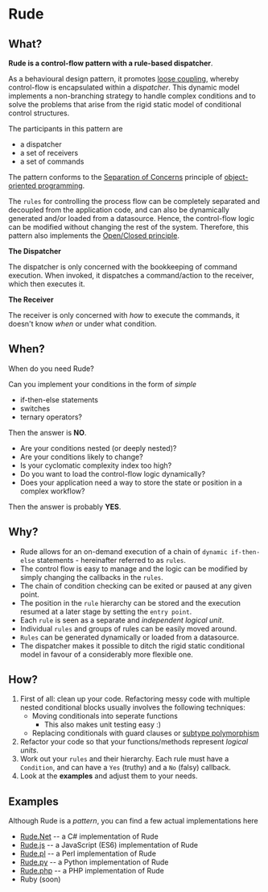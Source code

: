 # Rude

## What?

**Rude is a control-flow pattern with a rule-based dispatcher**. 

As a behavioural design pattern, it promotes [loose coupling](https://en.wikipedia.org/wiki/Loose_coupling), whereby control-flow is encapsulated within a *dispatcher*.
This dynamic model implements a non-branching strategy to handle complex conditions and to solve the problems that arise from the rigid static model of conditional control structures.

The participants in this pattern are
  - a dispatcher
  - a set of receivers
  - a set of commands
  
The pattern conforms to the [Separation of Concerns](https://en.wikipedia.org/wiki/Separation_of_concerns) principle of [object-oriented programming](https://en.wikipedia.org/wiki/Object-oriented_programming). 

The `rules` for controlling the process flow can be completely separated and decoupled from the application code, and can also be dynamically generated and/or loaded from a datasource. Hence, the control-flow logic can be modified without changing the rest of the system. Therefore, this pattern also implements the [Open/Closed principle](https://en.wikipedia.org/wiki/Open/closed_principle).

**The Dispatcher**

The dispatcher is only concerned with the bookkeeping of command execution. When invoked, it dispatches a command/action to the receiver, which then executes it.

**The Receiver**

The receiver is only concerned with *how* to execute the commands, it doesn't know *when* or under what condition.




## When?

When do you need Rude?

Can you implement your conditions in the form of *simple*
 - if-then-else statements
 - switches
 - ternary operators? 

Then the answer is **NO**. 

 - Are your conditions nested (or deeply nested)?
 - Are your conditions likely to change?
 - Is your cyclomatic complexity index too high?
 - Do you want to load the control-flow logic dynamically?
 - Does your application need a way to store the state or position in a complex workflow?

Then the answer is probably **YES**.


## Why?

  - Rude allows for an on-demand execution of a chain of `dynamic if-then-else` statements - hereinafter referred to as `rules`.
  - The control flow is easy to manage and the logic can be modified by simply changing the callbacks in the `rules`.
  - The chain of condition checking can be exited or paused at any given point.
  - The position in the `rule` hierarchy can be stored and the execution resumed at a later stage by setting the `entry point`. 
  - Each `rule` is seen as a separate and *independent logical unit*.
  - Individual `rules` and groups of rules can be easily moved around.
  - `Rules` can be generated dynamically or loaded from a datasource. 
  - The dispatcher makes it possible to ditch the rigid static conditional model in favour of a considerably more flexible one.


## How?

1. First of all: clean up your code. Refactoring messy code with multiple nested conditional blocks usually involves the following techniques: 
    * Moving conditionals into seperate functions
	    * This also makes unit testing easy :)
    * Replacing conditionals with guard clauses or [subtype polymorphism](https://en.wikipedia.org/wiki/Subtyping)
2. Refactor your code so that your functions/methods represent *logical units*. 
3. Work out your `rules` and their hierarchy. Each rule must have a `Condition`, and can have a `Yes` (truthy) and a `No` (falsy) callback. 
4. Look at the **examples** and adjust them to your needs. 

## Examples

Although Rude is a *pattern*, you can find a few actual implementations here

  * [Rude.Net](https://github.com/kaisersparpick/Rude.Net) -- a C# implementation of Rude
  * [Rude.js](https://github.com/kaisersparpick/Rude.js) -- a JavaScript (ES6) implementation of Rude
  * [Rude.pl](https://github.com/kaisersparpick/Rude.pl) -- a Perl implementation of Rude
  * [Rude.py](https://github.com/kaisersparpick/Rude.py) -- a Python implementation of Rude
  * [Rude.php](https://github.com/kaisersparpick/Rude.php) -- a PHP implementation of Rude
  * Ruby (soon)

